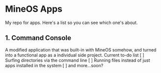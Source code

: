# MineOS Apps

My repo for apps. Here's a list so you can see which one's about.

## 1. Command Console
A modified application that was built-in with MineOS somehow, and turned into a functional app as a individual side project.
Current to-do list
[ ] Surfing directories via the command line
[ ] Running files instead of just apps installed in the system
[ ] and more...soon?
